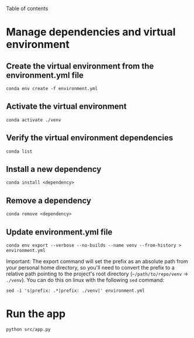 Table of contents

# Manage dependencies and virtual environment

## Create the virtual environment from the environment.yml file
```shell
conda env create -f environment.yml
```
## Activate the virtual environment
```shell
conda activate ./venv
```
## Verify the virtual environment dependencies
```shell
conda list
```
## Install a new dependency
```shell
conda install <dependency>
```
## Remove a dependency
```shell
conda remove <dependency>
```
## Update environment.yml file
```shell
conda env export --verbose --no-builds --name venv --from-history > environment.yml
```
Important:
The export command will set the prefix as an absolute path from your personal home directory, so you'll need to convert the prefix to a relative path pointing to the project's root directory (`~/path/to/repo/venv` -> `./venv`).
You can do this on linux with the following `sed` command:
```shell
sed -i 's|prefix: .*|prefix: ./venv|' environment.yml
```

# Run the app
```shell
python src/app.py
```


